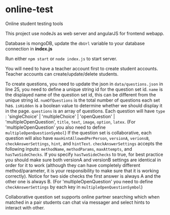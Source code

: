 # online-test

Online student testing tools

This project use nodeJs as web server and angularJS for frontend webapp.

Database is mongoDB, update the `dbUrl` variable to your database connection in **index.js**

Run either `npm start` or `node index.js` to start server.

You will need to have a teacher account first to create student accounts. Teacher accounts can create/update/delete students.

To create questions, you need to update the json in `data/questions.json` in line 25, you need to define a unique string id for the question set id.
`name` is the displayed name of the question set id, this can be different from the unique string id.
`numOfQuestions` is the total number of questions each set has.
`isHidden` is a boolean value to determine whether we should display it in the page.
`questions` is an array of questions.
Each question will have `type` : 'singleChoice' | 'multipleChoice' | 'openQuestion' | 'multipleOpenQuestion',
`title`, `text`, `image`, `option`, `latex`. (For 'multipleOpenQuestion' you also need to define `multipleOpenQuestionSymbol`)
If the question set is collaborative, each question will also have `maxHintAllowedPerPerson`, `versionA`, `verionsB`, `checkAnswerSettings`, `hint`, and `hintText`.
`checkAnswerSettings` accepts the following inputs: `methodName`, `methodParams`, `maxAttempts`, and `hasTwoSideChecks`. If you specify `hasTwoSideChecks` to true, for best
practice you should make sure both versionA and versionB settings are identical in order for it to work (although they can have completely different method/parameter, it is your responsibility to make sure that it is working correctly). Notice for two side checks the first answer is always A and the other one is always B.
(For 'multipleOpenQuestion' you need to define `checkAnswerSettings` by each key in `multipleOpenQuestionSymbol`)


Collaborative question set supports online partner searching which when matched in a pair students can chat via messager and select hints to interact with other.

